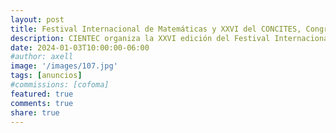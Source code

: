 ```yaml
---
layout: post
title: Festival Internacional de Matemáticas y XXVI del CONCITES, Congreso Nacional de Ciencia, Tecnología y Sociedad. 
description: CIENTEC organiza la XXVI edición del Festival Internacional de Matemática 
date: 2024-01-03T10:00:00-06:00
#author: axell
image: '/images/107.jpg'
tags: [anuncios]
#commissions: [cofoma]
featured: true
comments: true
share: true
---
```

